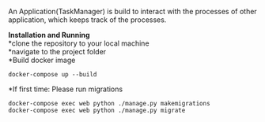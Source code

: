 An Application(TaskManager) is build to interact with the processes of other application, which keeps track of the processes.


**Installation and Running** <br>
*clone the repository to your local machine<br>
*navigate to the project folder<br>
*Build docker image<br>
```
docker-compose up --build 
```
*If first time: Please run migrations<br>
```
docker-compose exec web python ./manage.py makemigrations
docker-compose exec web python ./manage.py migrate
```
